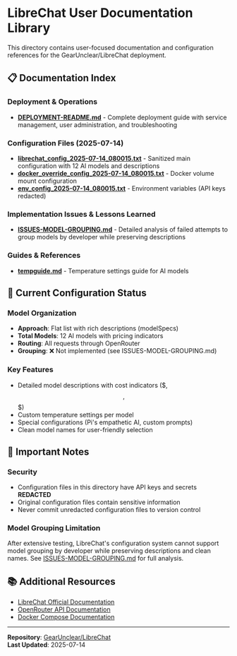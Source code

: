 # LibreChat User Documentation Library

This directory contains user-focused documentation and configuration references for the GearUnclear/LibreChat deployment.

## 📋 Documentation Index

### Deployment & Operations
- **[DEPLOYMENT-README.md](https://github.com/GearUnclear/LibreChat/blob/main/User_Docs/DEPLOYMENT-README.md)** - Complete deployment guide with service management, user administration, and troubleshooting

### Configuration Files (2025-07-14)
- **[librechat_config_2025-07-14_080015.txt](https://github.com/GearUnclear/LibreChat/blob/main/User_Docs/librechat_config_2025-07-14_080015.txt)** - Sanitized main configuration with 12 AI models and descriptions
- **[docker_override_config_2025-07-14_080015.txt](https://github.com/GearUnclear/LibreChat/blob/main/User_Docs/docker_override_config_2025-07-14_080015.txt)** - Docker volume mount configuration
- **[env_config_2025-07-14_080015.txt](https://github.com/GearUnclear/LibreChat/blob/main/User_Docs/env_config_2025-07-14_080015.txt)** - Environment variables (API keys redacted)

### Implementation Issues & Lessons Learned
- **[ISSUES-MODEL-GROUPING.md](https://github.com/GearUnclear/LibreChat/blob/main/User_Docs/ISSUES-MODEL-GROUPING.md)** - Detailed analysis of failed attempts to group models by developer while preserving descriptions

### Guides & References  
- **[tempguide.md](https://github.com/GearUnclear/LibreChat/blob/main/User_Docs/tempguide.md)** - Temperature settings guide for AI models

## 🔧 Current Configuration Status

### Model Organization
- **Approach**: Flat list with rich descriptions (modelSpecs)
- **Total Models**: 12 AI models with pricing indicators
- **Routing**: All requests through OpenRouter
- **Grouping**: ❌ Not implemented (see ISSUES-MODEL-GROUPING.md)

### Key Features
- Detailed model descriptions with cost indicators ($, $$, $$$)
- Custom temperature settings per model
- Special configurations (Pi's empathetic AI, custom prompts)
- Clean model names for user-friendly selection

## 🚨 Important Notes

### Security
- Configuration files in this directory have API keys and secrets **REDACTED**
- Original configuration files contain sensitive information
- Never commit unredacted configuration files to version control

### Model Grouping Limitation
After extensive testing, LibreChat's configuration system cannot support model grouping by developer while preserving descriptions and clean names. See [ISSUES-MODEL-GROUPING.md](https://github.com/GearUnclear/LibreChat/blob/main/User_Docs/ISSUES-MODEL-GROUPING.md) for full analysis.

## 📚 Additional Resources

- [LibreChat Official Documentation](https://docs.librechat.ai/)
- [OpenRouter API Documentation](https://openrouter.ai/docs)
- [Docker Compose Documentation](https://docs.docker.com/compose/)

---

**Repository**: [GearUnclear/LibreChat](https://github.com/GearUnclear/LibreChat)  
**Last Updated**: 2025-07-14